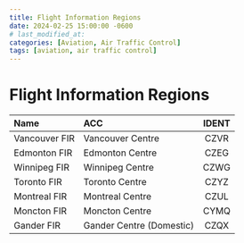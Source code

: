 ```yaml
---
title: Flight Information Regions
date: 2024-02-25 15:00:00 -0600
# last_modified_at: 
categories: [Aviation, Air Traffic Control]
tags: [aviation, air traffic control]
---
```


# Flight Information Regions

| Name          | ACC                      | IDENT |
| :-            | :-                       | :-:   |
| Vancouver FIR | Vancouver Centre         | CZVR  |
| Edmonton FIR  | Edmonton Centre          | CZEG  |
| Winnipeg FIR  | Winnipeg Centre          | CZWG  |
| Toronto FIR   | Toronto Centre           | CZYZ  |
| Montreal FIR  | Montreal Centre          | CZUL  |
| Moncton FIR   | Moncton Centre           | CYMQ  |
| Gander FIR    | Gander Centre (Domestic) | CZQX  |
